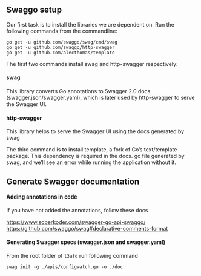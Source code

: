 ## Swaggo setup
Our first task is to install the libraries we are dependent on. Run the following commands from the commandline:
```
go get -u github.com/swaggo/swag/cmd/swag
go get -u github.com/swaggo/http-swagger
go get -u github.com/alecthomas/template

```
The first two commands install swag and http-swagger respectively:

#### swag

This library converts Go annotations to Swagger 2.0 docs (swagger.json/swagger.yaml), which is later used by
http-swagger to serve the Swagger UI.


#### http-swagger

This library helps to serve the Swagger UI using the docs generated by swag

The third command is to install template, a fork of Go’s text/template package. This dependency is required in the docs.
go file generated by swag, and we’ll see an error while running the application without it.

## Generate Swagger documentation

#### Adding annotations in code

If you have not added the annotations, follow these docs

https://www.soberkoder.com/swagger-go-api-swaggo/
https://github.com/swaggo/swag#declarative-comments-format

#### Generating Swagger specs (swagger.json and swagger.yaml)

From the root folder of `l3afd` run following command
```
swag init -g ./apis/configwatch.go -o ./doc
```
